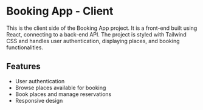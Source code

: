 # Booking App - Client

This is the client side of the Booking App project. It is a front-end built using React, connecting to a back-end API. The project is styled with Tailwind CSS and handles user authentication, displaying places, and booking functionalities.

## Features

- User authentication
- Browse places available for booking
- Book places and manage reservations
- Responsive design
